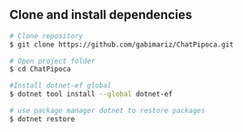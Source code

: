 ## Clone and install dependencies

```bash
# Clone repository
$ git clone https://github.com/gabimariz/ChatPipoca.git

# Open project folder
$ cd ChatPipoca

#Install dotnet-ef global
$ dotnet tool install --global dotnet-ef

# use package manager dotnet to restore packages
$ dotnet restore
```
